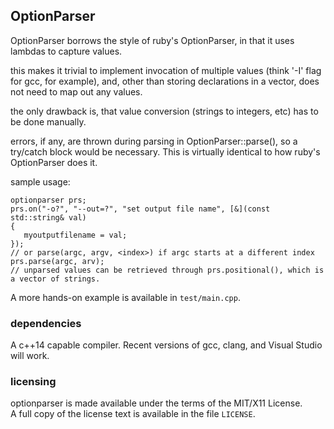 
## OptionParser

OptionParser borrows the style of ruby's OptionParser, in that it
uses lambdas to capture values.

this makes it trivial to implement invocation of
multiple values (think '-I' flag for gcc, for example), and,
other than storing declarations in a vector, does not need to
map out any values.

the only drawback is, that value conversion (strings to integers, etc) has to be done manually.

errors, if any, are thrown during parsing in OptionParser::parse(), so
a try/catch block would be necessary. This is virtually identical
to how ruby's OptionParser does it.


sample usage:

    optionparser prs;
    prs.on("-o?", "--out=?", "set output file name", [&](const std::string& val)
    {
       myoutputfilename = val; 
    });
    // or parse(argc, argv, <index>) if argc starts at a different index
    prs.parse(argc, arv);
    // unparsed values can be retrieved through prs.positional(), which is a vector of strings.


A more hands-on example is available in `test/main.cpp`.

### dependencies

A c++14 capable compiler. Recent versions of gcc, clang, and Visual Studio will work.

### licensing

optionparser is made available under the terms of the MIT/X11 License.  
A full copy of the license text is available in the file `LICENSE`.



